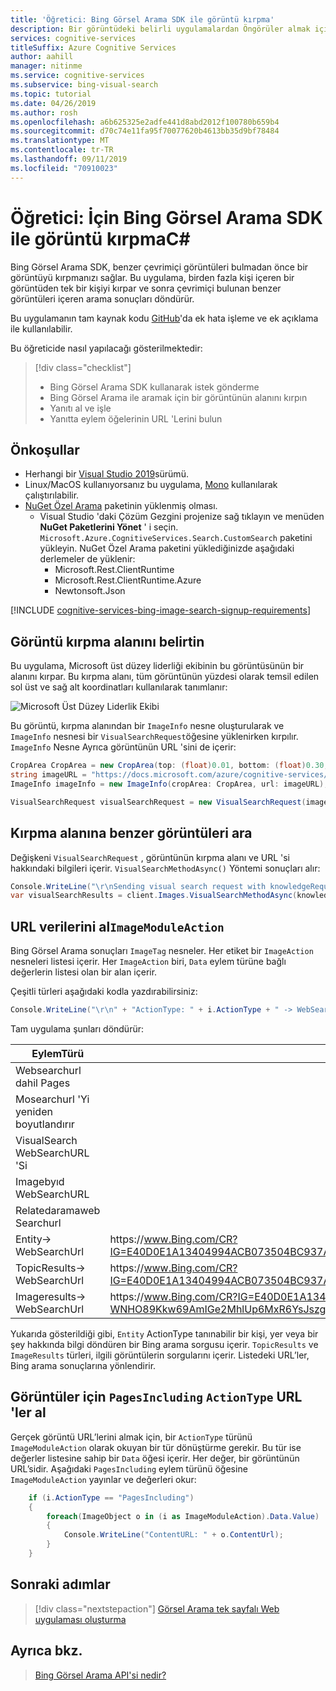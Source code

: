 ```yaml
---
title: 'Öğretici: Bing Görsel Arama SDK ile görüntü kırpma'
description: Bir görüntüdeki belirli uygulamalardan Öngörüler almak için Bing Görsel Arama SDK 'sını kullanın.
services: cognitive-services
titleSuffix: Azure Cognitive Services
author: aahill
manager: nitinme
ms.service: cognitive-services
ms.subservice: bing-visual-search
ms.topic: tutorial
ms.date: 04/26/2019
ms.author: rosh
ms.openlocfilehash: a6b625325e2adfe441d8abd2012f100780b659b4
ms.sourcegitcommit: d70c74e11fa95f70077620b4613bb35d9bf78484
ms.translationtype: MT
ms.contentlocale: tr-TR
ms.lasthandoff: 09/11/2019
ms.locfileid: "70910023"
---
```

# <a name="tutorial-crop-an-image-with-the-bing-visual-search-sdk-for-c"></a>Öğretici: İçin Bing Görsel Arama SDK ile görüntü kırpmaC#

Bing Görsel Arama SDK, benzer çevrimiçi görüntüleri bulmadan önce bir görüntüyü kırpmanızı sağlar. Bu uygulama, birden fazla kişi içeren bir görüntüden tek bir kişiyi kırpar ve sonra çevrimiçi bulunan benzer görüntüleri içeren arama sonuçları döndürür.

Bu uygulamanın tam kaynak kodu [GitHub](https://github.com/Azure-Samples/cognitive-services-REST-api-samples/blob/master/Tutorials/Bing-Visual-Search/BingVisualSearchCropImage.cs)'da ek hata işleme ve ek açıklama ile kullanılabilir.

Bu öğreticide nasıl yapılacağı gösterilmektedir:

> [!div class="checklist"]
> * Bing Görsel Arama SDK kullanarak istek gönderme
> * Bing Görsel Arama ile aramak için bir görüntünün alanını kırpın
> * Yanıtı al ve işle
> * Yanıtta eylem öğelerinin URL 'Lerini bulun

## <a name="prerequisites"></a>Önkoşullar

* Herhangi bir [Visual Studio 2019](https://www.visualstudio.com/downloads/)sürümü.
* Linux/MacOS kullanıyorsanız bu uygulama, [Mono](https://www.mono-project.com/) kullanılarak çalıştırılabilir.
* [NuGet Özel Arama](https://www.nuget.org/packages/Microsoft.Azure.CognitiveServices.Search.CustomSearch/1.2.0) paketinin yüklenmiş olması.
    - Visual Studio 'daki Çözüm Gezgini projenize sağ tıklayın ve menüden **NuGet Paketlerini Yönet** ' i seçin. `Microsoft.Azure.CognitiveServices.Search.CustomSearch` paketini yükleyin. NuGet Özel Arama paketini yüklediğinizde aşağıdaki derlemeler de yüklenir:
        - Microsoft.Rest.ClientRuntime
        - Microsoft.Rest.ClientRuntime.Azure
        - Newtonsoft.Json

[!INCLUDE [cognitive-services-bing-image-search-signup-requirements](../../../includes/cognitive-services-bing-visual-search-signup-requirements.md)]

## <a name="specify-the-image-crop-area"></a>Görüntü kırpma alanını belirtin

Bu uygulama, Microsoft üst düzey liderliği ekibinin bu görüntüsünün bir alanını kırpar. Bu kırpma alanı, tüm görüntünün yüzdesi olarak temsil edilen sol üst ve sağ alt koordinatları kullanılarak tanımlanır:  

![Microsoft Üst Düzey Liderlik Ekibi](./media/MS_SrLeaders.jpg)

Bu görüntü, kırpma alanından bir `ImageInfo` nesne oluşturularak ve `ImageInfo` nesnesi bir `VisualSearchRequest`öğesine yüklenirken kırpılır. `ImageInfo` Nesne Ayrıca görüntünün URL 'sini de içerir:

```csharp
CropArea CropArea = new CropArea(top: (float)0.01, bottom: (float)0.30, left: (float)0.01, right: (float)0.20);
string imageURL = "https://docs.microsoft.com/azure/cognitive-services/bing-visual-search/media/ms_srleaders.jpg";
ImageInfo imageInfo = new ImageInfo(cropArea: CropArea, url: imageURL);

VisualSearchRequest visualSearchRequest = new VisualSearchRequest(imageInfo: imageInfo);
```

## <a name="search-for-images-similar-to-the-crop-area"></a>Kırpma alanına benzer görüntüleri ara

Değişkeni `VisualSearchRequest` , görüntünün kırpma alanı ve URL 'si hakkındaki bilgileri içerir. `VisualSearchMethodAsync()` Yöntemi sonuçları alır:

```csharp
Console.WriteLine("\r\nSending visual search request with knowledgeRequest that contains URL and crop area");
var visualSearchResults = client.Images.VisualSearchMethodAsync(knowledgeRequest: visualSearchRequest).Result;

```

## <a name="get-the-url-data-from-imagemoduleaction"></a>URL verilerini al`ImageModuleAction`

Bing Görsel Arama sonuçları `ImageTag` nesneler. Her etiket bir `ImageAction` nesneleri listesi içerir. Her `ImageAction` biri, `Data` eylem türüne bağlı değerlerin listesi olan bir alan içerir.

Çeşitli türleri aşağıdaki kodla yazdırabilirsiniz:

```csharp
Console.WriteLine("\r\n" + "ActionType: " + i.ActionType + " -> WebSearchUrl: " + i.WebSearchUrl);
```

Tam uygulama şunları döndürür:

|EylemTürü  |URL  | |
|---------|---------|---------|
|Websearchurl dahil Pages     |         |
|Mosearchurl 'Yi yeniden boyutlandırır     |         |  
|VisualSearch WebSearchURL 'Si    |         |
|Imagebyıd WebSearchURL     |         |  
|Relatedaramaweb Searchurl     |         |
|Entity-> WebSearchUrl     | https\://www.Bing.com/CR?IG=E40D0E1A13404994ACB073504BC937A4&CID=03DCF882D7386A442137F49BD6596BEF&RD=1&h=BvvDoRtmZ35Xc_UZE4lZx6_eg7FHgcCkigU1D98NHQo&v=1&r=https%3A%2F%2Fwww.Bing.com%2fsearch%3Fq%3dSatya%2bNadella&p=DevEx,5380.1        |
|TopicResults-> WebSearchUrl    |  https\://www.Bing.com/CR?IG=E40D0E1A13404994ACB073504BC937A4&CID=03DCF882D7386A442137F49BD6596BEF&RD=1&h=3QGtxPb3W9LemuHRxAlW4CW7XN4sPkUYCUynxAqI9zQ&v=1&r=https%3A%2F%2Fwww.Bing.com%2fdiscover%2fnadella%2bsatya&p=DevEx,5382.1        |
|Imageresults-> WebSearchUrl    |  https\://www.Bing.com/CR?IG=E40D0E1A13404994ACB073504BC937A4&CID=03DCF882D7386A442137F49BD6596BEF&RD=1&h=l-WNHO89Kkw69AmIGe2MhlUp6MxR6YsJszgOuM5sVLs&v=1&r=https%3A%2F%2Fwww.Bing.com%2fimages%2fsearch%3Fq%3dSatya%2bNadella&p=DevEx,5384.1        |

Yukarıda gösterildiği gibi, `Entity` ActionType tanınabilir bir kişi, yer veya bir şey hakkında bilgi döndüren bir Bing arama sorgusu içerir. `TopicResults` ve `ImageResults` türleri, ilgili görüntülerin sorgularını içerir. Listedeki URL’ler, Bing arama sonuçlarına yönlendirir.

## <a name="get-urls-for-pagesincluding-actiontype-images"></a>Görüntüler için `PagesIncluding` `ActionType` URL 'ler al

Gerçek görüntü URL’lerini almak için, bir `ActionType` türünü `ImageModuleAction` olarak okuyan bir tür dönüştürme gerekir. Bu tür ise değerler listesine sahip bir `Data` öğesi içerir. Her değer, bir görüntünün URL’sidir. Aşağıdaki `PagesIncluding` eylem türünü öğesine `ImageModuleAction` yayınlar ve değerleri okur:

```csharp
    if (i.ActionType == "PagesIncluding")
    {
        foreach(ImageObject o in (i as ImageModuleAction).Data.Value)
        {
            Console.WriteLine("ContentURL: " + o.ContentUrl);
        }
    }
```

## <a name="next-steps"></a>Sonraki adımlar
> [!div class="nextstepaction"]
> [Görsel Arama tek sayfalı Web uygulaması oluşturma](tutorial-bing-visual-search-single-page-app.md)

## <a name="see-also"></a>Ayrıca bkz.
> [Bing Görsel Arama API'si nedir?](https://docs.microsoft.com/azure/cognitive-services/bing-visual-search/overview)
